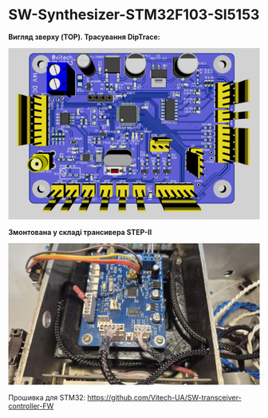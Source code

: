 # SW-Synthesizer-STM32F103-SI5153
**Вигляд зверху (TOP). Трасування DipTrace:**  

![3D Top](https://github.com/Vitech-UA/SW-transceiver-controller-HW/blob/main/MEDIA/TOP.jpg)

**Змонтована у складі трансивера STEP-II**  

![3D Top](https://github.com/Vitech-UA/SW-transceiver-controller-HW/blob/main/MEDIA/ASM.jpg)

Прошивка для STM32:
https://github.com/Vitech-UA/SW-transceiver-controller-FW
